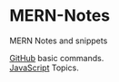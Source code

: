 # MERN-Notes
MERN Notes and snippets 

[GitHub](./Git%20hub%20Commands.md) basic commands.  
[JavaScript](./JavaScript.md) Topics.
